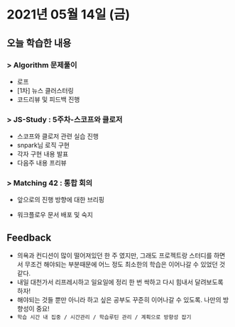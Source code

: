 # 2021년 05월 14일 (금) 

## 오늘 학습한 내용

### > Algorithm 문제풀이

- 로프
- [1차] 뉴스 클러스터링
- 코드리뷰 및 피드백 진행

### > JS-Study : 5주차-스코프와 클로저

- 스코프와 클로저 관련 실습 진행
- snpark님 로직 구현
- 각자 구현 내용 발표
- 다음주 내용 프리뷰

### > Matching 42 : 통합 회의

- 앞으로의 진행 방향에 대한 브리핑

- 워크플로우 문서 배포 및 숙지

## Feedback

- 의욕과 컨디션이 많이 떨어져있던 한 주 였지만, 그래도 프로젝트랑 스터디를 하면서 무조건 해야되는 부분때문에 어느 정도 최소한의 학습은 이어나갈 수 있었던 것 같다.
- 내일 대천가서 리프레시하고 일요일에 정리 한 번 싹하고 다시 힘내서 달려보도록 하자!
- 해야되는 것들 뿐만 아니라 하고 싶은 공부도 꾸준히 이어나갈 수 있도록. 나만의 방향성이 중요!
- `학습 시간 내 집중 / 시간관리 / 학습루틴 관리 / 계획으로 방향성 잡기`

